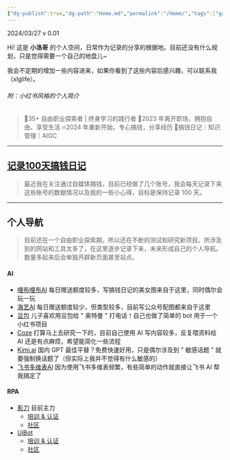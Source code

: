 ```yaml
---
{"dg-publish":true,"dg-path":"Home.md","permalink":"/Home/","tags":["gardenEntry"],"created":"2024-03-26","updated":"2024-03-27"}
---
```


2024/03/27 v 0.01

Hi! 这是 **小洛哥** 的个人空间，日常作为记录的分享的根据地。目前还没有什么规划，只是觉得需要一个自己的地盘儿~

我会不定期的增加一些内容进来，如果你看到了这些内容后感兴趣，可以联系我（xlglife）。

###### 附：小红书风格的个人简介
> 🌟35+ 自由职业探索者 | 终身学习的践行者 
> 👀2023 年离开职场，拥抱自由，享受生活 
> 🔥2024 年重新开始，专心搞钱，分享经历 
> 🌈搞钱日记｜知识管理｜AIGC

---
## [记录100天搞钱日记](https://www.xiaohongshu.com/user/profile/65dd4aef000000000d025ee2)
> 最近我在关注通过自媒体搞钱，目前已经做了几个账号，我会每天记录下来这些账号的数据情况以及我的一些小心得，目标是保持记录 100 天。

---

## 个人导航
> 目前还在一个自由职业探索期，所以还在不断的测试和研究新项目。所涉及到的网站和工具太多了，在这里逐步记录下来，未来形成自己的个人导航。
> 数量多起来后会单独开辟新页面甚至站点。

#### AI
- [哩布哩布AI](https://www.liblib.art/) 每日赠送额度较多，写搞钱日记的美女图来自于这里，同时偶尔会玩一玩
- [海艺AI](https://www.seaart.me/zhCN) 每日赠送额度较少，但类型较多，目前写公众号配图都来自于这里
- [豆包](https://www.doubao.com/chat/) 儿子喜欢用豆包给 " 奥特曼 " 打电话！自己也做了简单的 bot 用于一个小红书项目
- [Coze](https://www.coze.com/) 打算马上去研究一下的，目前自己使用 AI 写内容较多，反复喂资料给 AI 还是有点麻烦，希望能简化一些流程
- [Kimi.ai](https://kimi.moonshot.cn/) 国内 GPT 最佳平替？免费快速好用，只是偶尔涉及到 " 敏感话题 " 就要强制换话题了（但实际上我并不觉得有什么敏感的）
- [飞书多维表AI](https://base.feishu.cn/academy/ai) 因为使用飞书多维表频繁，有些简单的动作就直接让飞书 AI 帮我搞定了

#### RPA
- [影刀](https://www.yingdao.com/) 目前主力
	- [培训 & 认证](https://college.yingdao.com/)
	- [社区](https://www.yingdao.com/community/homePage)
- [UiBot](https://www.uibot.com.cn/)
	- [培训 & 认证](https://laiye.com/academy/rpa/study)
	- [社区](https://forum.laiye.com/)